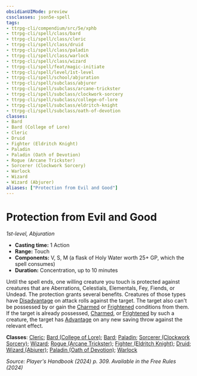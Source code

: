 ```yaml
---
obsidianUIMode: preview
cssclasses: json5e-spell
tags:
- ttrpg-cli/compendium/src/5e/xphb
- ttrpg-cli/spell/class/bard
- ttrpg-cli/spell/class/cleric
- ttrpg-cli/spell/class/druid
- ttrpg-cli/spell/class/paladin
- ttrpg-cli/spell/class/warlock
- ttrpg-cli/spell/class/wizard
- ttrpg-cli/spell/feat/magic-initiate
- ttrpg-cli/spell/level/1st-level
- ttrpg-cli/spell/school/abjuration
- ttrpg-cli/spell/subclass/abjurer
- ttrpg-cli/spell/subclass/arcane-trickster
- ttrpg-cli/spell/subclass/clockwork-sorcery
- ttrpg-cli/spell/subclass/college-of-lore
- ttrpg-cli/spell/subclass/eldritch-knight
- ttrpg-cli/spell/subclass/oath-of-devotion
classes:
- Bard
- Bard (College of Lore)
- Cleric
- Druid
- Fighter (Eldritch Knight)
- Paladin
- Paladin (Oath of Devotion)
- Rogue (Arcane Trickster)
- Sorcerer (Clockwork Sorcery)
- Warlock
- Wizard
- Wizard (Abjurer)
aliases: ["Protection from Evil and Good"]
---
```

# Protection from Evil and Good
*1st-level, Abjuration*  


- **Casting time:** 1 Action
- **Range:** Touch
- **Components:** V, S, M (a flask of Holy Water worth 25+ GP, which the spell consumes)
- **Duration:** Concentration, up to 10 minutes

Until the spell ends, one willing creature you touch is protected against creatures that are Aberrations, Celestials, Elementals, Fey, Fiends, or Undead. The protection grants several benefits. Creatures of those types have [Disadvantage](3-Mechanics/CLI/rules/variant-rules/disadvantage-xphb.md) on attack rolls against the target. The target also can't be possessed by or gain the [Charmed](3-Mechanics/CLI/rules/conditions.md#Charmed) or [Frightened](3-Mechanics/CLI/rules/conditions.md#Frightened) conditions from them. If the target is already possessed, [Charmed](3-Mechanics/CLI/rules/conditions.md#Charmed), or [Frightened](3-Mechanics/CLI/rules/conditions.md#Frightened) by such a creature, the target has [Advantage](3-Mechanics/CLI/rules/variant-rules/advantage-xphb.md) on any new saving throw against the relevant effect.

**Classes**: [Cleric](3-Mechanics/CLI/lists/list-spells-classes-cleric.md); [Bard (College of Lore)](3-Mechanics/CLI/lists/list-spells-classes-bard-xphb-college-of-lore-xphb.md "subclass=XPHB;class=XPHB"); [Bard](3-Mechanics/CLI/lists/list-spells-classes-bard.md); [Paladin](3-Mechanics/CLI/lists/list-spells-classes-paladin.md); [Sorcerer (Clockwork Sorcery)](3-Mechanics/CLI/lists/list-spells-classes-sorcerer-xphb-clockwork-sorcery-xphb.md "subclass=XPHB;class=XPHB"); [Wizard](3-Mechanics/CLI/lists/list-spells-classes-wizard.md); [Rogue (Arcane Trickster)](3-Mechanics/CLI/lists/list-spells-classes-rogue-xphb-arcane-trickster-xphb.md "subclass=XPHB;class=XPHB"); [Fighter (Eldritch Knight)](3-Mechanics/CLI/lists/list-spells-classes-fighter-xphb-eldritch-knight-xphb.md "subclass=XPHB;class=XPHB"); [Druid](3-Mechanics/CLI/lists/list-spells-classes-druid.md); [Wizard (Abjurer)](3-Mechanics/CLI/lists/list-spells-classes-wizard-xphb-abjurer-xphb.md "subclass=XPHB;class=XPHB"); [Paladin (Oath of Devotion)](3-Mechanics/CLI/lists/list-spells-classes-paladin-xphb-oath-of-devotion-xphb.md "subclass=XPHB;class=XPHB"); [Warlock](3-Mechanics/CLI/lists/list-spells-classes-warlock.md)

*Source: Player's Handbook (2024) p. 309. Available in the Free Rules (2024)*